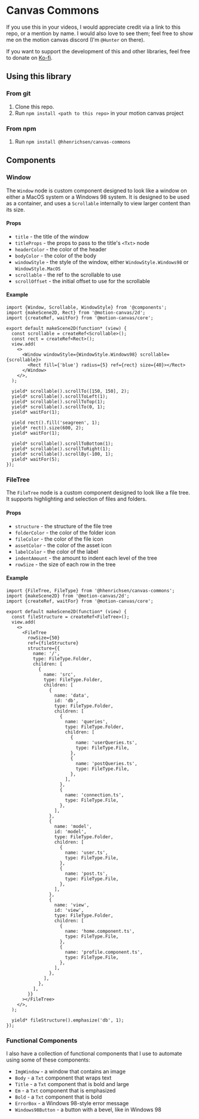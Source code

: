 # Canvas Commons

If you use this in your videos, I would appreciate credit via a link to this
repo, or a mention by name. I would also love to see them; feel free to show me
on the motion canvas discord (I'm `@Hunter` on there).

If you want to support the development of this and other libraries, feel free to
donate on [Ko-fi](https://ko-fi.com/hhenrichsen).

## Using this library

### From git

1. Clone this repo.
1. Run `npm install <path to this repo>` in your motion canvas project

### From npm

1. Run `npm install @hhenrichsen/canvas-commons`

## Components

### Window

The `Window` node is custom component designed to look like a window on either a
MacOS system or a Windows 98 system. It is designed to be used as a container,
and uses a `Scrollable` internally to view larger content than its size.

#### Props

- `title` - the title of the window
- `titleProps` - the props to pass to the title's `<Txt>` node
- `headerColor` - the color of the header
- `bodyColor` - the color of the body
- `windowStyle` - the style of the window, either `WindowStyle.Windows98` or
  `WindowStyle.MacOS`
- `scrollable` - the ref to the scrollable to use
- `scrollOffset` - the initial offset to use for the scrollable

#### Example

```tsx
import {Window, Scrollable, WindowStyle} from '@components';
import {makeScene2D, Rect} from '@motion-canvas/2d';
import {createRef, waitFor} from '@motion-canvas/core';

export default makeScene2D(function* (view) {
  const scrollable = createRef<Scrollable>();
  const rect = createRef<Rect>();
  view.add(
    <>
      <Window windowStyle={WindowStyle.Windows98} scrollable={scrollable}>
        <Rect fill={'blue'} radius={5} ref={rect} size={40}></Rect>
      </Window>
    </>,
  );

  yield* scrollable().scrollTo([150, 150], 2);
  yield* scrollable().scrollToLeft(1);
  yield* scrollable().scrollToTop(1);
  yield* scrollable().scrollTo(0, 1);
  yield* waitFor(1);

  yield rect().fill('seagreen', 1);
  yield* rect().size(600, 2);
  yield* waitFor(1);

  yield* scrollable().scrollToBottom(1);
  yield* scrollable().scrollToRight(1);
  yield* scrollable().scrollBy(-100, 1);
  yield* waitFor(5);
});
```

### FileTree

The `FileTree` node is a custom component designed to look like a file tree. It
supports highlighting and selection of files and folders.

#### Props

- `structure` - the structure of the file tree
- `folderColor` - the color of the folder icon
- `fileColor` - the color of the file icon
- `assetColor` - the color of the asset icon
- `labelColor` - the color of the label
- `indentAmount` - the amount to indent each level of the tree
- `rowSize` - the size of each row in the tree

#### Example

```tsx
import {FileTree, FileType} from '@hhenrichsen/canvas-commons';
import {makeScene2D} from '@motion-canvas/2d';
import {createRef, waitFor} from '@motion-canvas/core';

export default makeScene2D(function* (view) {
  const fileStructure = createRef<FileTree>();
  view.add(
    <>
      <FileTree
        rowSize={50}
        ref={fileStructure}
        structure={{
          name: '/',
          type: FileType.Folder,
          children: [
            {
              name: 'src',
              type: FileType.Folder,
              children: [
                {
                  name: 'data',
                  id: 'db',
                  type: FileType.Folder,
                  children: [
                    {
                      name: 'queries',
                      type: FileType.Folder,
                      children: [
                        {
                          name: 'userQueries.ts',
                          type: FileType.File,
                        },
                        {
                          name: 'postQueries.ts',
                          type: FileType.File,
                        },
                      ],
                    },
                    {
                      name: 'connection.ts',
                      type: FileType.File,
                    },
                  ],
                },
                {
                  name: 'model',
                  id: 'model',
                  type: FileType.Folder,
                  children: [
                    {
                      name: 'user.ts',
                      type: FileType.File,
                    },
                    {
                      name: 'post.ts',
                      type: FileType.File,
                    },
                  ],
                },
                {
                  name: 'view',
                  id: 'view',
                  type: FileType.Folder,
                  children: [
                    {
                      name: 'home.component.ts',
                      type: FileType.File,
                    },
                    {
                      name: 'profile.component.ts',
                      type: FileType.File,
                    },
                  ],
                },
              ],
            },
          ],
        }}
      ></FileTree>
    </>,
  );

  yield* fileStructure().emphasize('db', 1);
});
```

### Functional Components

I also have a collection of functional components that I use to automate using
some of these components:

- `ImgWindow` - a window that contains an image
- `Body` - a `Txt` component that wraps text
- `Title` - a `Txt` component that is bold and large
- `Em` - a `Txt` component that is emphasized
- `Bold` - a `Txt` component that is bold
- `ErrorBox` - a Windows 98-style error message
- `Windows98Button` - a button with a bevel, like in Windows 98

